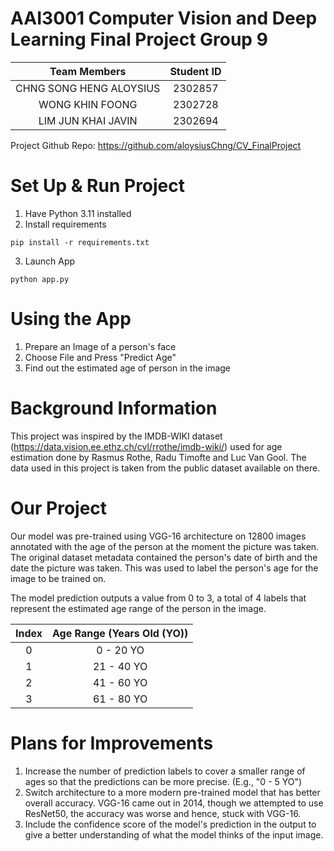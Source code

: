 # AAI3001 Computer Vision and Deep Learning Final Project Group 9

| Team Members | Student ID |
|:--------------:|:------------:|
CHNG SONG HENG ALOYSIUS | 2302857
WONG KHIN FOONG | 2302728
LIM JUN KHAI JAVIN | 2302694

Project Github Repo: https://github.com/aloysiusChng/CV_FinalProject
 
# Set Up & Run Project
1. Have Python 3.11 installed
2. Install requirements
```
pip install -r requirements.txt
```
3. Launch App
```
python app.py
```

# Using the App
1. Prepare an Image of a person's face
2. Choose File and Press "Predict Age"
3. Find out the estimated age of person in the image

# Background Information
This project was inspired by the IMDB-WIKI dataset (https://data.vision.ee.ethz.ch/cvl/rrothe/imdb-wiki/) used for age estimation done by Rasmus Rothe, Radu Timofte and Luc Van Gool. The data used in this project is taken from the public dataset available on there.

# Our Project
Our model was pre-trained using VGG-16 architecture on 12800 images annotated with the age of the person at the moment the picture was taken. The original dataset metadata contained the person's date of birth and the date the picture was taken. This was used to label the person's age for the image to be trained on.

The model prediction outputs a value from 0 to 3, a total of 4 labels that represent the estimated age range of the person in the image.

| Index | Age Range (Years Old (YO)) |
|:--------------:|:------------:|
0 | 0 - 20 YO
1 | 21 - 40 YO
2 | 41 - 60 YO
3 | 61 - 80 YO

# Plans for Improvements
1. Increase the number of prediction labels to cover a smaller range of ages so that the predictions can be more precise. (E.g., "0 - 5 YO")
2. Switch architecture to a more modern pre-trained model that has better overall accuracy. VGG-16 came out in 2014, though we attempted to use ResNet50, the accuracy was worse and hence, stuck with VGG-16.
3. Include the confidence score of the model's prediction in the output to give a better understanding of what the model thinks of the input image.